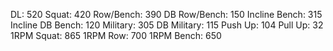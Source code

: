 DL: 520
 Squat: 420
 Row/Bench: 390
 DB Row/Bench: 150
 Incline Bench: 315
 Incline DB Bench: 120
 Military: 305
 DB Military: 115
 Push Up: 104
 Pull Up: 32
 1RPM Squat: 865
 1RPM Row: 700
 1RPM Bench: 650
